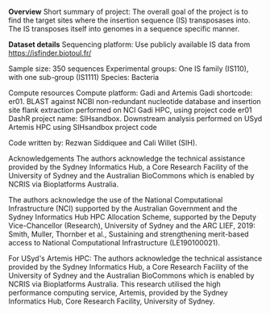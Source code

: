 **Overview**
Short summary of project: The overall goal of the project is to find the target sites where the insertion sequence (IS) transposases into. The IS transposes itself into genomes in a sequence specific manner.

**Dataset details**
Sequencing platform: Use publicly available IS data from https://isfinder.biotoul.fr/

Sample size: 350 sequences
Experimental groups: One IS family (IS110), with one sub-group (IS1111)
Species: Bacteria

Compute resources
Compute platform: Gadi and Artemis
Gadi shortcode: er01. BLAST against NCBI non-redundant nucleotide database and insertion site flank extraction performed on NCI Gadi HPC, using project code er01
DashR project name: SIHsandbox. Downstream analysis performed on USyd Artemis HPC using SIHsandbox project code

Code written by: Rezwan Siddiquee and Cali Willet (SIH).

Acknowledgements
The authors acknowledge the technical assistance provided by the Sydney Informatics Hub, a Core Research Facility of the University of Sydney and the Australian BioCommons which is enabled by NCRIS via Bioplatforms Australia.

The authors acknowledge the use of the National Computational Infrastructure (NCI) supported by the Australian Government and the Sydney Informatics Hub HPC Allocation Scheme, supported by the Deputy Vice-Chancellor (Research), University of Sydney and the ARC LIEF, 2019: Smith, Muller, Thornber et al., Sustaining and strengthening merit-based access to National Computational Infrastructure (LE190100021).

For USyd's Artemis HPC: The authors acknowledge the technical assistance provided by the Sydney Informatics Hub, a Core Research Facility of the University of Sydney and the Australian BioCommons which is enabled by NCRIS via Bioplatforms Australia. This research utilised the high performance computing service, Artemis, provided by the Sydney Informatics Hub, Core Research Facility, University of Sydney.
